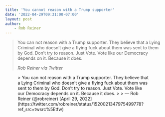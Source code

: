 ```yaml
---
title: 'You cannot reason with a Trump supporter'
date: '2022-04-29T09:31:00-07:00'
layout: post
author:
	- Rob Reiner
---
```


> You can not reason with a Trump supporter. They believe that a Lying Criminal who doesn’t give a flying fuck about them was sent to them by God. Don’t try to reason. Just Vote. Vote like our Democracy depends on it. Because it does.
>
> <cite>Rob Reiner via Twitter</cite>

<figure class="wp-block-embed is-type-rich is-provider-twitter wp-block-embed-twitter"><div class="wp-block-embed__wrapper">> You can not reason with a Trump supporter. They believe that a Lying Criminal who doesn’t give a flying fuck about them was sent to them by God. Don’t try to reason. Just Vote. Vote like our Democracy depends on it. Because it does.
>
> — Rob Reiner (@robreiner) [April 29, 2022](https://twitter.com/robreiner/status/1520021347975499778?ref_src=twsrc%5Etfw)

<script async="" charset="utf-8" src="https://platform.twitter.com/widgets.js"></script></div></figure>
